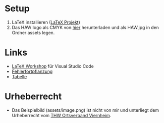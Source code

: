# Setup

1. LaTeX installieren ([LaTeX Projekt](https://www.latex-project.org/get/))
2. Das HAW logo als CMYK von [hier](https://www.haw-hamburg.de/hochschule/hochschuleinheiten/presse-und-kommunikation/corporate-design/) herunterladen und als HAW.jpg in den Ordner assets legen.

# Links

- [LaTeX Workshop](https://marketplace.visualstudio.com/items?itemName=James-Yu.latex-workshop) für Visual Studio Code
- [Fehlerfortpflanzung](https://nicoco007.github.io/Propagation-of-Uncertainty-Calculator/)
- [Tabelle](https://www.tablesgenerator.com/)


# Urheberrecht

- Das Beispielbild (assets/image.png) ist nicht von mir und unterliegt dem Urheberrecht vom [THW Ortsverband Viernheim](https://www.thw-viernheim.de/).
